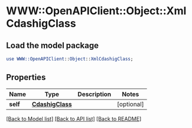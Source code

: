# WWW::OpenAPIClient::Object::XmlCdashigClass

## Load the model package
```perl
use WWW::OpenAPIClient::Object::XmlCdashigClass;
```

## Properties
Name | Type | Description | Notes
------------ | ------------- | ------------- | -------------
**self** | [**CdashigClass**](CdashigClass.md) |  | [optional] 

[[Back to Model list]](../README.md#documentation-for-models) [[Back to API list]](../README.md#documentation-for-api-endpoints) [[Back to README]](../README.md)


